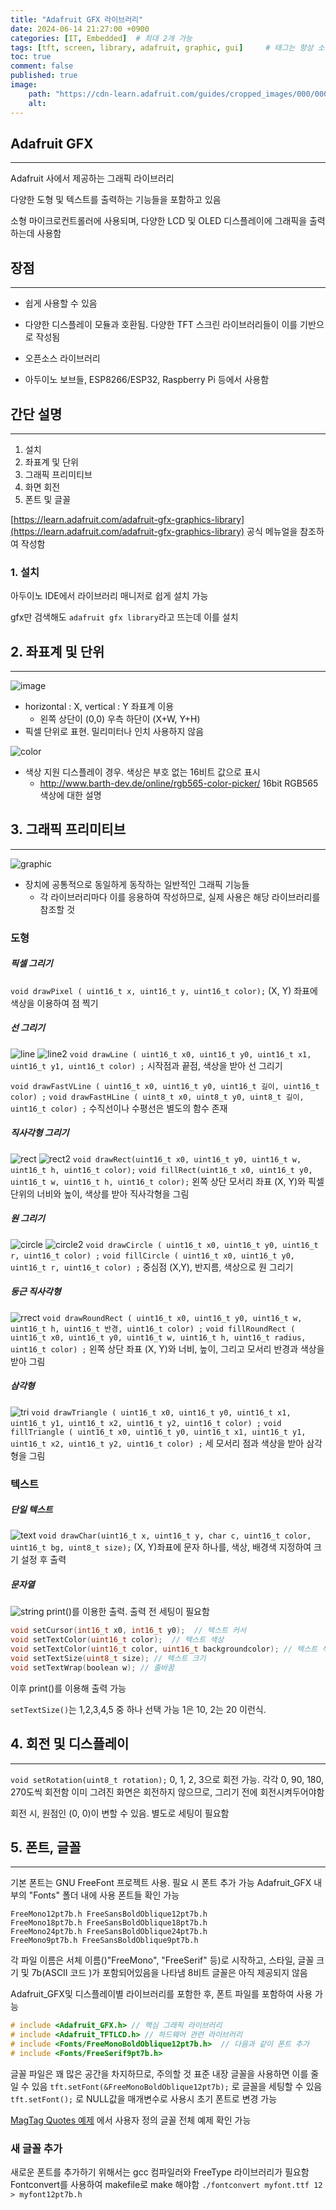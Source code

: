 ```yaml
---
title: "Adafruit GFX 라이브러리"
date: 2024-06-14 21:27:00 +0900
categories: [IT, Embedded]  # 최대 2개 가능
tags: [tft, screen, library, adafruit, graphic, gui]     # 태그는 항상 소문자로 작성할 것
toc: true
comment: false
published: true
image:
    path: "https://cdn-learn.adafruit.com/guides/cropped_images/000/000/336/medium640/vfdon.jpg?1520540872" 
    alt: 
---
```


## Adafruit GFX
---

Adafruit 사에서 제공하는 그래픽 라이브러리

다양한 도형 및 텍스트를 출력하는 기능들을 포함하고 있음

소형 마이크로컨트롤러에 사용되며, 다양한 LCD 및 OLED 디스플레이에 그래픽을 출력하는데 사용함

## 장점
---

- 쉽게 사용할 수 있음

- 다양한 디스플레이 모듈과 호환됨. 다양한 TFT 스크린 라이브러리들이 이를 기반으로 작성됨

- 오픈소스 라이브러리

- 아두이노 보브들, ESP8266/ESP32, Raspberry Pi 등에서 사용함

## 간단 설명
---

1. 설치
2. 좌표계 및 단위
3. 그래픽 프리미티브
4. 화면 회전
5. 폰트 및 글꼴

[https://learn.adafruit.com/adafruit-gfx-graphics-library](https://learn.adafruit.com/adafruit-gfx-graphics-library) 공식 메뉴얼을 참조하여 작성함


### 1. 설치
아두이노 IDE에서 라이브러리 매니저로 쉽게 설치 가능

gfx만 검색해도 `adafruit gfx library`라고 뜨는데 이를 설치

## 2. 좌표계 및 단위
---

![image](https://cdn-learn.adafruit.com/assets/assets/000/001/264/medium800/lcds___displays_coordsys.png?1396770439)

- horizontal : X, vertical : Y 좌표계 이용
	- 왼쪽 상단이 (0,0) 우측 하단이 (X+W, Y+H)
- 픽셀 단위로 표현. 밀리미터나 인치 사용하지 않음

![color](https://cdn-learn.adafruit.com/assets/assets/000/001/265/medium800/lcds___displays_colorpack.png?1396770449)
- 색상 지원 디스플레이 경우. 색상은 부호 없는 16비트 값으로 표시
	- http://www.barth-dev.de/online/rgb565-color-picker/ 16bit RGB565 색상에 대한 설명

## 3. 그래픽 프리미티브
---

![graphic](https://cdn-learn.adafruit.com/assets/assets/000/001/267/medium800/lcds___displays_st7735pixel.jpg?1396770465)
- 장치에 공통적으로 동일하게 동작하는 일반적인 그래픽 기능들
	- 각 라이브러리마다 이를 응용하여 작성하므로, 실제 사용은 해당 라이브러리를  참조할 것
### 도형
##### 픽셀 그리기
 `void drawPixel ( uint16_t x, uint16_t y, uint16_t color);`
(X, Y) 좌표에 색상을 이용하여 점 찍기
##### 선 그리기
![line](https://cdn-learn.adafruit.com/assets/assets/000/001/268/medium800/lcds___displays_line.png?1396770476)
![line2](https://cdn-learn.adafruit.com/assets/assets/000/001/269/medium800/lcds___displays_st7735lines.jpg?1396770485)
`void drawLine ( uint16_t x0, uint16_t y0, uint16_t x1, uint16_t y1, uint16_t color) ;`
시작점과 끝점, 색상을 받아 선 그리기

`void drawFastVLine ( uint16_t x0, uint16_t y0, uint16_t 길이, uint16_t color) ;` 
`void drawFastHLine ( uint8_t x0, uint8_t y0, uint8_t 길이, uint16_t color) ;`
수직선이나 수평선은 별도의 함수 존재

##### 직사각형 그리기
![rect](https://cdn-learn.adafruit.com/assets/assets/000/001/270/medium800/lcds___displays_rect.png?1396770497)
![rect2](https://cdn-learn.adafruit.com/assets/assets/000/001/271/medium800/lcds___displays_st7735squares.jpg?1396770504)
`void drawRect(uint16_t x0, uint16_t y0, uint16_t w, uint16_t h, uint16_t color);` 
`void fillRect(uint16_t x0, uint16_t y0, uint16_t w, uint16_t h, uint16_t color);`
왼쪽 상단 모서리 좌표 (X, Y)와 픽셀 단위의 너비와 높이, 색상를 받아 직사각형을 그림

##### 원 그리기
![circle](https://cdn-learn.adafruit.com/assets/assets/000/001/272/medium800/lcds___displays_circle.png?1396770516)
![circle2](https://cdn-learn.adafruit.com/assets/assets/000/001/273/medium800/lcds___displays_st7735circles.jpg?1396770524)
`void drawCircle ( uint16_t x0, uint16_t y0, uint16_t r, uint16_t color) ;` 
`void fillCircle ( uint16_t x0, uint16_t y0, uint16_t r, uint16_t color) ;`
중심점 (X,Y), 반지름, 색상으로 원 그리기 

##### 둥근 직사각형
![rrect](https://cdn-learn.adafruit.com/assets/assets/000/001/274/medium800/lcds___displays_roundrect.png?1396770535)
`void drawRoundRect ( uint16_t x0, uint16_t y0, uint16_t w, uint16_t h, uint16_t 반경, uint16_t color) ;`
`void fillRoundRect ( uint16_t x0, uint16_t y0, uint16_t w, uint16_t h, uint16_t radius, uint16_t color) ;`
왼쪽 상단 좌표 (X, Y)와 너비, 높이, 그리고 모서리 반경과 색상을 받아 그림

##### 삼각형 
![tri](https://cdn-learn.adafruit.com/assets/assets/000/001/275/medium800/lcds___displays_triangle.png?1396770547)
`void drawTriangle ( uint16_t x0, uint16_t y0, uint16_t x1, uint16_t y1, uint16_t x2, uint16_t y2, uint16_t color) ;` 
`void fillTriangle ( uint16_t x0, uint16_t y0, uint16_t x1, uint16_t y1, uint16_t x2, uint16_t y2, uint16_t color) ;`
세 모서리 점과 색상을 받아 삼각형을 그림

### 텍스트
##### 단일 텍스트 
![text](https://cdn-learn.adafruit.com/assets/assets/000/001/276/medium800/lcds___displays_char.png?1396770557)
`void drawChar(uint16_t x, uint16_t y, char c, uint16_t color, uint16_t bg, uint8_t size);`
(X, Y)좌표에 문자 하나를, 색상, 배경색 지정하여 크기 설정 후 출력

##### 문자열

![string](https://cdn-learn.adafruit.com/assets/assets/000/001/277/medium800/lcds___displays_text.jpg?1396770564)
print()를 이용한 출력. 출력 전 세팅이 필요함

```c
void setCursor(int16_t x0, int16_t y0);  // 텍스트 커서
void setTextColor(uint16_t color);  // 텍스트 색상
void setTextColor(uint16_t color, uint16_t backgroundcolor); // 텍스트 색상  + 배경색
void setTextSize(uint8_t size); // 텍스트 크기
void setTextWrap(boolean w); // 줄바꿈
```
이후 print()를 이용해 출력 가능

`setTextSize()`는 1,2,3,4,5 중 하나 선택 가능 1은 10, 2는 20 이런식.


## 4. 회전 및 디스플레이
---
`void setRotation(uint8_t rotation);` 
0, 1, 2, 3으로 회전 가능. 각각 0, 90, 180, 270도씩 회전함
이미 그려진 화면은 회전하지 않으므로, 그리기 전에 회전시켜두어야함

회전 시, 원점인 (0, 0)이 변할 수 있음. 별도로 세팅이 필요함

## 5. 폰트, 글꼴
---
기본 폰트는 GNU FreeFont 프로젝트 사용. 필요 시 폰트 추가 가능
Adafruit_GFX 내부의 "Fonts" 폴더 내에 사용 폰트들 확인 가능

```
FreeMono12pt7b.h FreeSansBoldOblique12pt7b.h 
FreeMono18pt7b.h FreeSansBoldOblique18pt7b.h 
FreeMono24pt7b.h FreeSansBoldOblique24pt7b.h 
FreeMono9pt7b.h FreeSansBoldOblique9pt7b.h
```
각 파일 이름은 서체 이름()"FreeMono", "FreeSerif" 등)로 시작하고, 스타일, 글꼴 크기 및 7b(ASCII 코드 )가 포함되어있음을 나타냄
8비트 글꼴은 아직 제공되지 않음

Adafruit_GFX및 디스플레이별 라이브러리를 포함한 후, 폰트 파일를 포함하여 사용 가능

```c
# include <Adafruit_GFX.h> // 핵심 그래픽 라이브러리 
# include <Adafruit_TFTLCD.h> // 하드웨어 관련 라이브러리 
# include <Fonts/FreeMonoBoldOblique12pt7b.h>  // 다음과 같이 폰트 추가
# include <Fonts/FreeSerif9pt7b.h>
```
글꼴 파일은 꽤 많은 공간을 차지하므로, 주의할 것
표준 내장 글꼴을 사용하면 이를 줄일 수 있음
`tft.setFont(&FreeMonoBoldOblique12pt7b);` 로 글꼴을 세팅할 수 있음
`tft.setFont();` 로 NULL값을 매개변수로 사용시 초기 폰트로 변경 가능

[MagTag Quotes 예제](https://learn.adafruit.com/adafruit-magtag/quotes-example) 에서 사용자 정의 글꼴 전체 예제 확인 가능

### 새 글꼴 추가
새로운 폰트를 추가하기 위해서는 gcc 컴파일러와 FreeType 라이브러리가 필요함
Fontconvert를 사용하여 makefile로 make 해야함
`./fontconvert myfont.ttf 12 > myfont12pt7b.h`
